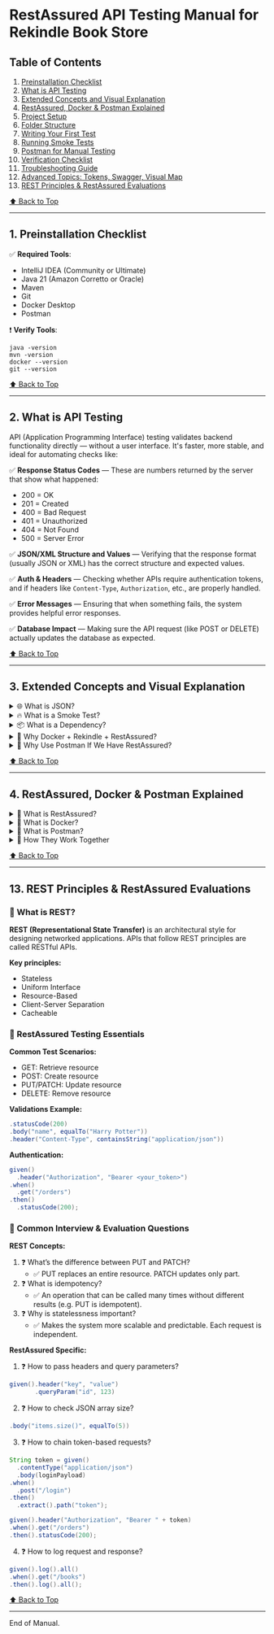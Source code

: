 # RestAssured API Testing Manual for Rekindle Book Store

## Table of Contents
1. [Preinstallation Checklist](#1-preinstallation-checklist)
2. [What is API Testing](#2-what-is-api-testing)
3. [Extended Concepts and Visual Explanation](#3-extended-concepts-and-visual-explanation)
4. [RestAssured, Docker & Postman Explained](#4-restassured-docker--postman-explained)
5. [Project Setup](#5-project-setup)
6. [Folder Structure](#6-folder-structure)
7. [Writing Your First Test](#7-writing-your-first-test)
8. [Running Smoke Tests](#8-running-smoke-tests)
9. [Postman for Manual Testing](#9-postman-for-manual-testing)
10. [Verification Checklist](#10-verification-checklist)
11. [Troubleshooting Guide](#11-troubleshooting-guide)
12. [Advanced Topics: Tokens, Swagger, Visual Map](#12-advanced-topics-tokens-swagger-visual-map)
13. [REST Principles & RestAssured Evaluations](#13-rest-principles--restassured-evaluations)

[⬆️ Back to Top](#restassured-api-testing-manual-for-rekindle-book-store)

---

## 1. Preinstallation Checklist

✅ **Required Tools**:

- IntelliJ IDEA (Community or Ultimate)
- Java 21 (Amazon Corretto or Oracle)
- Maven
- Git
- Docker Desktop
- Postman

❗ **Verify Tools**:
```
java -version
mvn -version
docker --version
git --version
```

[⬆️ Back to Top](#table-of-contents)

---

## 2. What is API Testing

API (Application Programming Interface) testing validates backend functionality directly — without a user interface. It's faster, more stable, and ideal for automating checks like:

✅ **Response Status Codes** — These are numbers returned by the server that show what happened:
- 200 = OK
- 201 = Created
- 400 = Bad Request
- 401 = Unauthorized
- 404 = Not Found
- 500 = Server Error

✅ **JSON/XML Structure and Values** — Verifying that the response format (usually JSON or XML) has the correct structure and expected values.

✅ **Auth & Headers** — Checking whether APIs require authentication tokens, and if headers like `Content-Type`, `Authorization`, etc., are properly handled.

✅ **Error Messages** — Ensuring that when something fails, the system provides helpful error responses.

✅ **Database Impact** — Making sure the API request (like POST or DELETE) actually updates the database as expected.

[⬆️ Back to Top](#table-of-contents)

---

## 3. Extended Concepts and Visual Explanation

<details>
<summary>🌐 What is JSON?</summary>

JSON (JavaScript Object Notation) is a lightweight format used to transfer data between the client and server. It's like sending organized text. For example:
```json
{
  "id": 1,
  "title": "The Hobbit",
  "price": 12.99
}
```
</details>

<details>
<summary>🔥 What is a Smoke Test?</summary>

A smoke test is a **quick check** to make sure the main features or endpoints are working. It’s like turning on a machine to see if it powers up, before deeper testing. If a smoke test fails, we don’t bother with further tests.
</details>

<details>
<summary>📦 What is a Dependency?</summary>

In software, a dependency is a library your project **needs** to work. With Maven, you list dependencies in `pom.xml`. Example:
```xml
<dependency>
  <groupId>io.rest-assured</groupId>
  <artifactId>rest-assured</artifactId>
  <version>5.3.0</version>
</dependency>
```
</details>

<details>
<summary>🔄 Why Docker + Rekindle + RestAssured?</summary>

Imagine Rekindle is a digital bookstore with microservices for Orders, Books, Inventory, etc. Running all this manually would be complex.

1. **Docker** spins up PostgreSQL, Kafka, and all Rekindle services like mini-servers.
2. **Postman** helps test those APIs manually first, just like clicking buttons on a website.
3. **RestAssured** takes those same API calls and automates them. Instead of manual testing, you write Java tests.

Together:
- Docker = Runs the system
- Postman = Exploratory testing
- RestAssured + TestNG = Automated API testing
</details>

<details>
<summary>🤔 Why Use Postman If We Have RestAssured?</summary>

You might wonder, "Why use Postman at all?" Here’s the answer:
- Postman helps **test and explore** APIs when you're not ready to automate yet.
- It’s great for manual testing, debugging, and learning how endpoints behave.
- Once you're confident the API works manually, you **automate** the test using RestAssured.

Think of Postman as a **notepad and magnifying glass**, and RestAssured as a **robot tester** that repeats actions for you.
</details>

[⬆️ Back to Top](#table-of-contents)

---

## 4. RestAssured, Docker & Postman Explained

<details>
<summary>🔧 What is RestAssured?</summary>

A Java library used to test REST APIs. It integrates smoothly with TestNG or JUnit and makes HTTP requests super easy to write:
```java
given().baseUri("http://localhost:8080")
       .when().get("/books")
       .then().statusCode(200);
```
You can validate:
- Status codes
- Response bodies
- Headers, cookies
- JSON schema, timeouts
</details>

<details>
<summary>🐳 What is Docker?</summary>

Docker helps run your entire backend stack in **isolated containers**. For Rekindle, this means:
- PostgreSQL
- Kafka
- Rekindle microservices

All started using `docker-compose` for a reliable and repeatable test environment.
</details>

<details>
<summary>📨 What is Postman?</summary>

Postman is a GUI for making HTTP calls to APIs. Use it to:
- Explore and verify API endpoints
- Check headers, payloads
- Save and share requests
- Generate sample code
</details>

<details>
<summary>🔗 How They Work Together</summary>

1. Docker starts Rekindle backend
2. Postman is used to manually test APIs like `/orders`
3. RestAssured automates those tests
4. TestNG runs them as a smoke or regression suite
</details>

[⬆️ Back to Top](#table-of-contents)

---

## 13. REST Principles & RestAssured Evaluations

### 🧱 What is REST?

**REST (Representational State Transfer)** is an architectural style for designing networked applications. APIs that follow REST principles are called RESTful APIs.

**Key principles:**
- Stateless
- Uniform Interface
- Resource-Based
- Client-Server Separation
- Cacheable

### 🧪 RestAssured Testing Essentials

**Common Test Scenarios:**
- GET: Retrieve resource
- POST: Create resource
- PUT/PATCH: Update resource
- DELETE: Remove resource

**Validations Example:**
```java
.statusCode(200)
.body("name", equalTo("Harry Potter"))
.header("Content-Type", containsString("application/json"))
```

**Authentication:**
```java
given()
  .header("Authorization", "Bearer <your_token>")
.when()
  .get("/orders")
.then()
  .statusCode(200);
```

### 🧠 Common Interview & Evaluation Questions

**REST Concepts:**
1. ❓ What’s the difference between PUT and PATCH?
   - ✅ PUT replaces an entire resource. PATCH updates only part.
2. ❓ What is idempotency?
   - ✅ An operation that can be called many times without different results (e.g. PUT is idempotent).
3. ❓ Why is statelessness important?
   - ✅ Makes the system more scalable and predictable. Each request is independent.

**RestAssured Specific:**
1. ❓ How to pass headers and query parameters?
```java
given().header("key", "value")
       .queryParam("id", 123)
```
2. ❓ How to check JSON array size?
```java
.body("items.size()", equalTo(5))
```
3. ❓ How to chain token-based requests?
```java
String token = given()
  .contentType("application/json")
  .body(loginPayload)
.when()
  .post("/login")
.then()
  .extract().path("token");

given().header("Authorization", "Bearer " + token)
.when().get("/orders")
.then().statusCode(200);
```
4. ❓ How to log request and response?
```java
given().log().all()
.when().get("/books")
.then().log().all();
```

[⬆️ Back to Top](#table-of-contents)

---

End of Manual.

